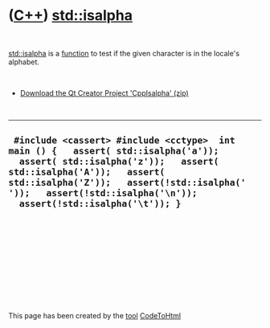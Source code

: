 



 

 

 

 

 

([C++](Cpp.htm)) [std::isalpha](CppIsalpha.htm)
===============================================

 

[std::isalpha](CppIsalpha.htm) is a [function](CppFunction.htm) to test
if the given character is in the locale's alphabet.

 

-   [Download the Qt Creator Project 'CppIsalpha' (zip)](CppIsalpha.htm)

 

  ------------------------------------------------------------------------------------------------------------------------------------------------------------------------------------------------------------------------------------------------------------------------------
  ` #include <cassert> #include <cctype>  int main () {   assert( std::isalpha('a'));   assert( std::isalpha('z'));   assert( std::isalpha('A'));   assert( std::isalpha('Z'));   assert(!std::isalpha(' '));   assert(!std::isalpha('\n'));   assert(!std::isalpha('\t')); }`
  ------------------------------------------------------------------------------------------------------------------------------------------------------------------------------------------------------------------------------------------------------------------------------

 

 

 

 

 





 




This page has been created by the [tool](Tools.htm)
[CodeToHtml](ToolCodeToHtml.htm)
